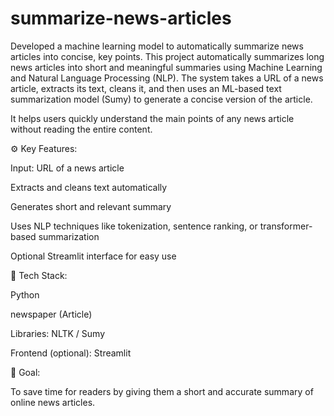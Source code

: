 # summarize-news-articles
Developed a machine learning model to automatically summarize news articles into concise, key points.
This project automatically summarizes long news articles into short and meaningful summaries using Machine Learning and Natural Language Processing (NLP). The system takes a URL of a news article, extracts its text, cleans it, and then uses an ML-based text summarization model (Sumy) to generate a concise version of the article.

It helps users quickly understand the main points of any news article without reading the entire content.




⚙ Key Features:

Input: URL of a news article

Extracts and cleans text automatically

Generates short and relevant summary

Uses NLP techniques like tokenization, sentence ranking, or transformer-based summarization

Optional Streamlit interface for easy use




🧠 Tech Stack:

Python

newspaper (Article)

Libraries: NLTK / Sumy

Frontend (optional): Streamlit




🎯 Goal:

To save time for readers by giving them a short and accurate summary of online news articles.
